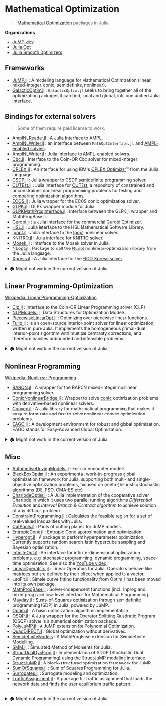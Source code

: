 # Mathematical Optimization

> [Mathematical Optimization](https://en.wikipedia.org/wiki/Category:Mathematical_optimization) packages in Julia

**Organizations**

- [JuMP-dev](https://github.com/jump-dev)
- [Julia Opt](https://github.com/JuliaOpt)
- [Julia Smooth Optimizers](https://github.com/JuliaSmoothOptimizers)

## Frameworks

- [JuMP.jl](https://github.com/jump-dev/JuMP.jl) : A modeling language for Mathematical Optimization (linear, mixed-integer, conic, semidefinite, nonlinear).
- [GalacticOptim.jl](https://github.com/SciML/GalacticOptim.jl) : `GalacticOptim.jl` seeks to bring together all of the optimization packages it can find, local and global, into one unified Julia interface.

## Bindings for external solvers

> Some of them require paid license to work.

- [AmplNLReader.jl](https://github.com/JuliaSmoothOptimizers/AmplNLReader.jl) : A Julia Interface to AMPL.
- [AmplNLWriter.jl](https://github.com/jump-dev/AmplNLWriter.jl) : an interface between `MathOptInterface.jl` and [AMPL-enabled solvers](http://ampl.com/products/solvers/all-solvers-for-ampl/).
- [AmplNLWriter.jl](https://github.com/jump-dev/AmplNLWriter.jl) : Julia interface to AMPL-enabled solvers.
- [Cbc.jl](https://github.com/jump-dev/Cbc.jl) : Interface to the Coin-OR Cbc solver for mixed-integer programming.
- [CPLEX.jl](https://github.com/jump-dev/CPLEX.jl) : An interface for using IBM's [CPLEX Optimizer](https://www.ibm.com/products/ilog-cplex-optimization-studio)™ from the Julia language.
- [CSDP.jl](https://github.com/jump-dev/CSDP.jl) : Julia wrapper to [CSDP](https://projects.coin-or.org/Csdp/) semidefinite programming solver.
- [CUTEst.jl](https://github.com/JuliaSmoothOptimizers/CUTEst.jl) : Julia interface for [CUTEst](https://github.com/ralna/CUTEst/wiki), a repository of constrained and unconstrained nonlinear programming problems for testing and comparing optimization algorithms.
- [ECOS.jl](https://github.com/jump-dev/ECOS.jl) : Julia wrapper for the ECOS conic optimization solver.
- [GLPK.jl](https://github.com/jump-dev/GLPK.jl) : GLPK wrapper module for Julia.
- [GLPKMathProgInterface.jl](https://github.com/JuliaOpt/GLPKMathProgInterface.jl) : Interface between the GLPK.jl wrapper and MathProgBase.jl.
- [Gurobi.jl](https://github.com/jump-dev/Gurobi.jl) : a Julia interface for the commercial [Gurobi](http://www.gurobi.com/) Optimizer.
- [HSL.jl](https://github.com/JuliaSmoothOptimizers/HSL.jl) : Julia interface to the HSL Mathematical Software Library.
- [Ipopt.jl](https://github.com/jump-dev/Ipopt.jl) : Julia interface to the [Ipopt](https://coin-or.github.io/Ipopt/) nonlinear solver.
- [KNITRO.jl](https://github.com/jump-dev/KNITRO.jl) : Julia interface for [KNITRO solver](https://www.artelys.com/knitro).
- [Mosek.jl](https://github.com/MOSEK/Mosek.jl) : Interface to the Mosek solver in Julia.
- [NLopt.jl](https://github.com/JuliaOpt/NLopt.jl) : Package to call the [NLopt](http://ab-initio.mit.edu/nlopt) nonlinear-optimization library from the Julia language.
- [Xpress.jl](https://github.com/jump-dev/Xpress.jl) : A Julia interface for the [FICO Xpress solver](https://github.com/jump-dev/Xpress.jl/blob/master/www.fico.com/products/fico-xpress-solver).

<details> <summary>🏚️ Might not work in the current version of Julia</summary>

- 🏚️ [SCIP.jl](https://github.com/mlubin/SCIP.jl) by @mlubin : An optimization software for mixed-integer programs.
- 🏚️ [SCIP.jl](https://github.com/ryanjoneil/SCIP.jl) by @ryanjoneil : A Julia interface to the SCIP solver.
- 🏚️ [SCS.jl](https://github.com/JuliaOpt/SCS.jl) : Julia Wrapper for [SCS](https://github.com/cvxgrp/scs).

</details>

## Linear Programming-Optimization

[Wikipedia: Linear Programming-Optimization](https://en.wikipedia.org/wiki/Linear_programming)

- [Clp.jl](https://github.com/jump-dev/Clp.jl) : Interface to the Coin-OR Linear Programming solver (CLP)
- [NLPModels.jl](https://github.com/JuliaSmoothOptimizers/NLPModels.jl) : Data Structures for Optimization Models.
- [PiecewiseLinearOpt.jl](https://github.com/joehuchette/PiecewiseLinearOpt.jl) : Optimizing over piecewise linear functions.
- [Tulip.jl](https://github.com/ds4dm/Tulip.jl) : is an open-source interior-point solver for linear optimization, written in pure Julia. It implements the homogeneous primal-dual interior-point algorithm with multiple centrality corrections, and therefore handles unbounded and infeasible problems.

<details> <summary>🏚️ Might not work in the current version of Julia</summary>

- 🏚️ [jlSimplex](https://github.com/mlubin/jlSimplex) : Proof-of-concept implementation of the (dual) simplex algorithm for linear programming in Julia.
- 🏚️ [NLTester](https://github.com/IainNZ/NLTester) : Code for benchmarks comparing AMPL, Julia, and YALMIP (MATLAB) for nonlinear modeling.

</details>

## Nonlinear Programming

[Wikipedia: Nonlinear Programming](https://en.wikipedia.org/wiki/Nonlinear_programming)

- [BARON.jl](https://github.com/joehuchette/BARON.jl) : A wrapper for the BARON mixed-integer nonlinear programming solver.
- [ConicNonlinearBridge.jl](https://github.com/mlubin/ConicNonlinearBridge.jl) : Wrapper to solve [conic](http://mathprogbasejl.readthedocs.org/en/latest/conic.html) optimization problems with derivative-based nonlinear solvers.
- [Convex.jl](https://github.com/jump-dev/Convex.jl) : A Julia library for mathematical programming that makes it easy to formulate and fast to solve nonlinear convex optimization problems.
- [EAGO.jl](https://github.com/PSORLab/EAGO.jl) : A development environment for robust and global optimization. EAGO stands for Easy-Advanced Global Optimization.

<details> <summary>🏚️ Might not work in the current version of Julia</summary>

- 🏚️ [DReal.jl](https://github.com/zenna/DReal.jl) : A Julia wrapper for Nonlinear SMT solving using  the dReal SMT solver.
- 🏚️ [OptimizationServices.jl](https://github.com/tkelman/OptimizationServices.jl) : Julia interface to [COIN-OR Optimization Services](https://projects.coin-or.org/OS).
- 🏚️ [Quadprog.jl](https://github.com/harmeling/Quadprog.jl) : A wrapper around Ipopt.jl to solve quadratic programming problems.

</details>

## Misc

- [AutomotiveDrivingModels.jl](https://github.com/tawheeler/AutomotiveDrivingModels.jl) : For car encounter models.
- [BlackBoxOptim.jl](https://github.com/robertfeldt/BlackBoxOptim.jl) : An experimental, work-in-progress global optimization framework for Julia, supporting both multi- and single-objective optimization problems, focused on (meta-)heuristic/stochastic algorithms (DE, PSO, CMA-ES etc).
- [CharibdeOptim.jl](https://github.com/JuliaIntervals/CharibdeOptim.jl) : A Julia implementation of the cooperative solver Charibde in which it uses two parallel running algorithms *Differential Evolution* and *Interval Branch & Contract algorithm* to achieve solution of any difficult problem.
- [ConstraintProgramming.jl](https://github.com/JuliaIntervals/IntervalConstraintProgramming.jl) :  Calculates the feasible region for a set of real-valued inequalities with Julia.
- [CutPools.jl](https://github.com/joehuchette/CutPools.jl) : Pools of cutting planes for JuMP models.
- [EntropicCone.jl](https://github.com/blegat/EntropicCone.jl) : Entropic Cone approximation and optimization.
- [Hyperopt.jl](https://github.com/baggepinnen/Hyperopt.jl) : A package to perform hyperparameter optimization. Currently supports random search, latin hypercube sampling and Bayesian optimization.
- [InfiniteOpt.jl](https://github.com/pulsipher/InfiniteOpt.jl) : An interface for infinite-dimensional optimization problems. e.g. stochastic programming, dynamic programming, space-time optimization. See also the [YouTube video](https://www.youtube.com/watch?v=q5ETFLZbxiU).
- [LinearOperators.jl](https://github.com/JuliaSmoothOptimizers/LinearOperators.jl) : Linear Operators for Julia. Operators behave like matrices but are defined by their effect when applied to a vector.
- [LsqFit.jl](https://github.com/JuliaNLSolvers/LsqFit.jl) : Simple curve fitting functionality from [Optim.jl][] has been moved into its own package.
- [MathProgBase.jl](https://github.com/JuliaOpt/MathProgBase.jl) : Solver-independent functions (incl. linprog and mixintprog) and low-level interface for Mathematical Programming.
- [Mayday.jl](https://github.com/rdeits/Mayday.jl) : Sums-of-Squares optimization through semidefinite programming (SDP) in Julia, powered by JuMP.
- [Optim.jl][] : A basic optimization algorithms implementation.
- [OSQP.jl](https://github.com/oxfordcontrol/OSQP.jl) : A Julia wrapper for the Operator Splitting Quadratic Program (OSQP) solver is a numerical optimization package.
- [PolyJuMP.jl](https://github.com/JuliaOpt/PolyJuMP.jl) : A JuMP extension for Polynomial Optimization.
- [QuadDIRECT.jl](https://github.com/timholy/QuadDIRECT.jl) : Global optimization without derivatives.
- [SemidefiniteModels](https://github.com/JuliaOpt/SemidefiniteModels.jl) : A MathProgBase extension for Semidefinite Modelling.
- [SMM.jl](https://github.com/floswald/SMM.jl) : Simulated Method of Moments for Julia.
- [StructDualDynProg.jl](https://github.com/JuliaStochOpt/StructDualDynProg.jl) : Implementation of SDDP (Stochastic Dual Dynamic Programming) using the StructJuMP modeling interface.
- [StructJuMP.jl](https://github.com/joehuchette/StructJuMP.jl) : A block-structured optimization framework for JuMP.
- [SumOfSquares.jl](https://github.com/jump-dev/SumOfSquares.jl) : Sum of Squares Programming for Julia.
- [Surrogates.jl](https://github.com/SciML/Surrogates.jl) : Surrogate modeling and optimization.
- [TrafficAssignment.jl](https://github.com/chkwon/TrafficAssignment.jl) : A package for traffic assignment that loads the network data and finds the user equilibrium traffic pattern.

---

[Optim.jl]: https://github.com/JuliaNLSolvers/Optim.jl

<details> <summary>🏚️ Might not work in the current version of Julia</summary>

- 🏚️ [BLOM.jl](https://github.com/tkelman/BLOM.jl) : A Julia port of the Berkeley Library for Optimization Modeling (Work-In-Progress).
- 🏚️ [Caching.jl](https://github.com/zgornel/Caching.jl) : Memoization mechanism.
- 🏚️ [CGP.jl](https://github.com/glesica/CGP.jl) : Cartesian Genetic Programming (CGP) implemented in Julia.
- 🏚️ [CGRASP.jl](https://github.com/tautologico/CGRASP.jl) : Continuous Greedy Randomized Adaptive Search Procedure (CGRASP), in Julia.
- 🏚️ [DDUS.jl](https://github.com/vgupta1/DDUS.jl) : Data-driven Uncertainty Sets for the JuMPeR framework.
- 🏚️ [EAGODomainReduction.jl](https://github.com/MatthewStuber/EAGODomainReduction.jl) : Domain Reduction Procedures in Global Optimization.
- 🏚️ [GeneticAlgorithms.jl](https://github.com/forio/GeneticAlgorithms.jl) : is a lightweight framework that simplifies the process of creating genetic algorithms and running them in parallel.
- 🏚️ [InformedDifferentialEvolution.jl](https://github.com/rened/InformedDifferentialEvolution.jl) : Implementation of Differential Evolution with optional custom predictors. (No `Project.toml`)
- 🏚️ [jobshop](https://github.com/stefan-k/jobshop) : The Jobshop (Open Shop Scheduling Problem (OSSP)) problem is solved with evolutionary strategies in Julia.
- 🏚️ [JuGP.jl](https://github.com/mlubin/JuGP.jl) : A prototype JuMP extension for geometric programming. (No `Project.toml`)
- 🏚️ [julia-nlopt](https://github.com/MetalNinjas/julia-nlopt) : NLopt bindings for julia.
- 🏚️ [JuliaCMAES](https://github.com/Staross/JuliaCMAES) : CMA-ES port - a mix of the original minimal MATLAB implementation (purecmaes.m) and the full one (cmaes.m).
- 🏚️ [JuMPeR.jl](https://github.com/IainNZ/JuMPeR.jl) : Julia for Mathematical Programming (JuMP) extension for Robust optimization. (No `Project.toml`)
- 🏚️ [LinearResponseVariationalBayes.jl](https://github.com/rgiordan/LinearResponseVariationalBayes.jl) : Julia tools for building simple variational Bayes models with JuMP.
- 🏚️ [LossFuns.jl](https://github.com/lindahua/LossFuns.jl) : An implementation of loss functions for empirical risk minimization.
- 🏚️ [LSQ.jl](https://github.com/davidlizeng/LSQ.jl) : is a library that makes it easy to formulate and solve least-squares optimization problems with linear equality constraints.
- 🏚️ [MinFinder.jl](https://github.com/Ken-B/MinFinder.jl) : The MinFinder algorithm to find all the minima for a differentiable function inside a bounded domain.
- 🏚️ [Munkres.jl](https://github.com/FugroRoames/Munkres.jl) : Munkres algorithm for the optimal assignment problem. (No `Project.toml`)
- 🏚️ [NEOS.jl](https://github.com/odow/NEOS.jl) : A Julia interface for the NEOS Optimisation Server.
- 🏚️ [NewOptimizer.jl](https://github.com/Keno/NewOptimizer.jl) : WIP for new optimizer for julia base.
- 🏚️ [NODAL.jl](https://github.com/phrb/NODAL.jl) : is an Open Distributed Autotuning Library in Julia. (No `Project.toml`)
- 🏚️ [ParallelGenocop.jl](https://github.com/display-none/ParallelGenocop.jl) : Parallel implementation of Genocop - a genetic algorithm for numerical optimization problems with linear constraints.
- 🏚️ [pikaia.jl](https://github.com/tmeits/pikaia.jl) : Genetic Algorithms (GA's).
- 🏚️ [Polyopt.jl](https://github.com/ahmadreza-marandi/Polyopt.jl) : Julia package for polynomial optimization using semidefinite programming, with some [presentation notebooks](https://github.com/MOSEK/Polyopt.jl/tree/master/notebooks) of an optimization package.
- 🏚️ [Proximal.jl](https://github.com/johnmyleswhite/Proximal.jl) : Translation of Parikh and Boyd code for proximal algorithms.
- 🏚️ [QuickCheck.jl](https://github.com/pao/QuickCheck.jl) : is listed in METADATA and based on QuickCheck specification-based randomized tester for Julia.
- 🏚️ [Ranking.jl](https://github.com/johnmyleswhite/Ranking.jl) : Tools for ranking in Julia. (No `Project.toml`)
- 🏚️ [RationalSimplex.jl](https://github.com/IainNZ/RationalSimplex.jl) : Pure Julia implementation of the simplex algorithm. (No `Project.toml`)
- 🏚️ [scheduleCrew.jl](https://github.com/hugdiniz/scheduleCrew.jl) : The project was developed for Topicos Especiais em Otimização.
- 🏚️ [SemidefiniteProgramming.jl](https://github.com/daviddelaat/SemidefiniteProgramming.jl) : This package provides a Julia interface for low-level modeling of semidefinite programming problems and for solving semidefinite programs with solvers such as SDPA and CSDP.
- 🏚️ [simplex.jl](https://github.com/davidagold/simplex.jl) : Practice project program that performs the simplex algorithm.
- 🏚️ [VinDsl.jl](https://github.com/jmxpearson/VinDsl.jl) : A fast and furious domain-specific language for variational inference in Julia.

</details>
